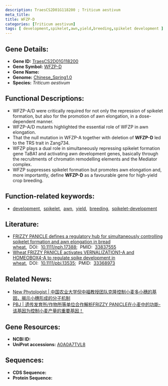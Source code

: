 ```yaml
---
description: TraesCS2D01G118200 ; Triticum aestivum
meta_title:
title: WFZP-D
categories: [Triticum aestivum]
tags: [ development,spikelet,awn,yield,breeding,spikelet development ]
---
```


## Gene Details:
- **Gene ID:**	[TraesCS2D01G118200](https://ensembl.gramene.org/Triticum_aestivum/Gene/Summary?g=TraesCS2D01G118200)
- **Gene Symbol:** <u>WFZP-D</u>
- **Gene Name:** 
- **Genome:** [Chinese_Spring1.0](https://ensembl.gramene.org/Triticum_aestivum/Info/Index)
- **Species:** *Triticum aestivum*

## Functional Descriptions:
   - WFZP-A/D were critically required for not only the repression of spikelet formation, but also for the promotion of awn elongation, in a dose-dependent manner.
   - WFZP-A/D mutants highlighted the essential role of WFZP in awn elongation.
   - That the null mutation in WFZP-A together with deletion of **WFZP-D** led to the TRS trait in Zang734.
   - WFZP plays a dual role in simultaneously repressing spikelet formation gene TaBA1 and activating awn development genes, basically through the recruitments of chromatin remodelling elements and the Mediator complex.
   - WFZP suppresses spikelet formation but promotes awn elongation and, more importantly, define **WFZP-D** as a favourable gene for high-yield crop breeding.

## Function-related keywords:
   - [development](/tags/development/),&nbsp;&nbsp;[spikelet](/tags/spikelet/),&nbsp;&nbsp;[awn](/tags/awn/),&nbsp;&nbsp;[yield](/tags/yield/),&nbsp;&nbsp;[breeding](/tags/breeding/),&nbsp;&nbsp;[spikelet-development](/tags/spikelet-development/)

## Literature:
   - [FRIZZY PANICLE defines a regulatory hub for simultaneously controlling spikelet formation and awn elongation in bread wheat.]( https://nph.onlinelibrary.wiley.com/doi/10.1111/nph.17388)&nbsp;&nbsp;DOI:&nbsp;&nbsp;[10.1111/nph.17388](https://nph.onlinelibrary.wiley.com/doi/10.1111/nph.17388);&nbsp;&nbsp;PMID:&nbsp;&nbsp;[33837555](https://pubmed.ncbi.nlm.nih.gov/33837555/)
   - [Wheat FRIZZY PANICLE activates VERNALIZATION1-A and HOMEOBOX4-A to regulate spike development in wheat.]( https://onlinelibrary.wiley.com/doi/10.1111/pbi.13535)&nbsp;&nbsp;DOI:&nbsp;&nbsp;[10.1111/pbi.13535](https://onlinelibrary.wiley.com/doi/10.1111/pbi.13535);&nbsp;&nbsp;PMID:&nbsp;&nbsp;[33368973](https://pubmed.ncbi.nlm.nih.gov/33368973/)

## Related News:
   - [New Phytologist | 中国农业大学倪中福教授团队克隆控制小麦多小穗的基因，揭示小穗形成的分子机制](https://mp.weixin.qq.com/s?__biz=Mzg3MDEwNDEyMg==&mid=2247508240&idx=3&sn=99389891f66648bb6b5a7a2e3ea3a188&chksm=ce900c45f9e78553ec6de0c03263f933eb57a8fd236926cc98ff19d06b890606c8e355011512&scene=27#wechat_redirect)
   - [PBJ | 遗传发育所/作物所等单位合作解析FRIZZY PANICLE在小麦中的功能- 该基因为控制小麦产量的重要基因！](https://mp.weixin.qq.com/s?__biz=Mzg3MDEwNDEyMg==&mid=2247502581&idx=1&sn=566fa6f2f4c15964ad35d44f54f875ac&chksm=ce9067a0f9e7eeb631c7636636ce5a90cd9d4b4f3ef5f68c53212ed814230e8bb3ee8786c31d&scene=27#wechat_redirect)

## Gene Resources:
- **NCBI ID:**  [](https://www.ncbi.nlm.nih.gov/gene/?term=)
- **UniProt accessions:** [A0A0A7TVL8](https://www.uniprot.org/uniprotkb/A0A0A7TVL8/entry)



## Sequences:
- **CDS Sequence:**
- **Protein Sequence:**
